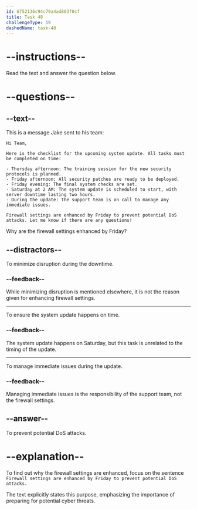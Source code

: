 ```yaml
---
id: 6752136c94c79a4ad803f0cf
title: Task 48
challengeType: 19
dashedName: task-48
---
```

<!-- READING -->

# --instructions--

Read the text and answer the question below.

# --questions--

## --text--

This is a message Jake sent to his team:

`Hi Team,`

`Here is the checklist for the upcoming system update. All tasks must be completed on time:`

`- Thursday afternoon: The training session for the new security protocols is planned.`\
`- Friday afternoon: All security patches are ready to be deployed.`\
`- Friday evening: The final system checks are set.`\
`- Saturday at 2 AM: The system update is scheduled to start, with server downtime lasting two hours.`\
`- During the update: The support team is on call to manage any immediate issues.`

`Firewall settings are enhanced by Friday to prevent potential DoS attacks. Let me know if there are any questions!`

Why are the firewall settings enhanced by Friday?

## --distractors--

To minimize disruption during the downtime.

### --feedback--

While minimizing disruption is mentioned elsewhere, it is not the reason given for enhancing firewall settings.

---

To ensure the system update happens on time.

### --feedback--

The system update happens on Saturday, but this task is unrelated to the timing of the update.

---

To manage immediate issues during the update.

### --feedback--

Managing immediate issues is the responsibility of the support team, not the firewall settings.

## --answer--

To prevent potential DoS attacks.

# --explanation--

To find out why the firewall settings are enhanced, focus on the sentence `Firewall settings are enhanced by Friday to prevent potential DoS attacks.` 

The text explicitly states this purpose, emphasizing the importance of preparing for potential cyber threats.

